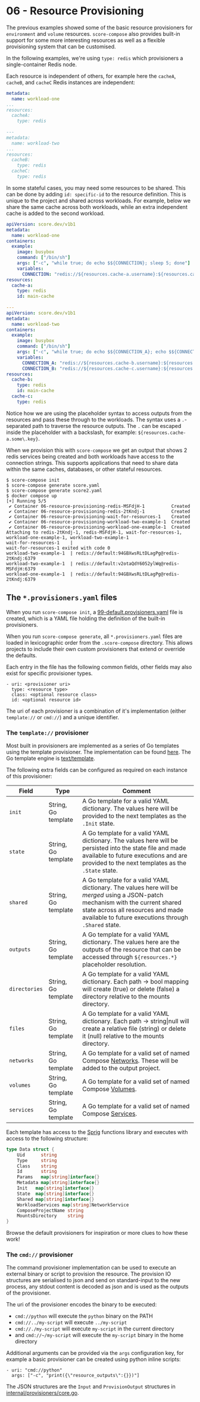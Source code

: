 # 06 - Resource Provisioning

The previous examples showed some of the basic resource provisioners for `environment` and `volume` resources. `score-compose` also provides built-in support for some more interesting resources as well as a flexible provisioning system that can be customised.

In the following examples, we're using `type: redis` which provisioners a single-container Redis node.

Each resource is independent of others, for example here the `cacheA`, `cacheB`, and `cacheC` Redis instances are independent:

```yaml
metadata:
  name: workload-one
...
resources:
  cacheA:
    type: redis
    
---
metadata:
  name: workload-two
...
resources:
  cacheB:
    type: redis
  cacheC:
    type: redis
```

In some stateful cases, you may need some resources to be shared. This can be done by adding `id: specific-id` to the resource definition. This is unique to the project and shared across workloads. For example, below we share the same cache across both workloads, while an extra independent cache is added to the second workload.

```yaml
apiVersion: score.dev/v1b1
metadata:
  name: workload-one
containers:
  example:
    image: busybox
    command: ["/bin/sh"]
    args: ["-c", "while true; do echo $${CONNECTION}; sleep 5; done"]
    variables:
      CONNECTION: "redis://${resources.cache-a.username}:${resources.cache-a.password}@${resources.cache-a.host}:${resources.cache-a.port}"
resources:
  cache-a:
    type: redis
    id: main-cache
    
---
apiVersion: score.dev/v1b1
metadata:
  name: workload-two
containers:
  example:
    image: busybox
    command: ["/bin/sh"]
    args: ["-c", "while true; do echo $${CONNECTION_A}; echo $${CONNECTION_B}; sleep 5; done"]
    variables:
      CONNECTION_A: "redis://${resources.cache-b.username}:${resources.cache-b.password}@${resources.cache-b.host}:${resources.cache-b.port}"
      CONNECTION_B: "redis://${resources.cache-c.username}:${resources.cache-c.password}@${resources.cache-c.host}:${resources.cache-c.port}"
resources:
  cache-b:
    type: redis
    id: main-cache
  cache-c:
    type: redis
```

Notice how we are using the placeholder syntax to access outputs from the resources and pass these through to the workloads. The syntax uses a `.`-separated path to traverse the resource outputs. The `.` can be escaped inside the placeholder with a backslash, for example: `${resources.cache-a.some\.key}`.

When we provision this with `score-compose` we get an output that shows 2 redis services being created and both workloads have access to the connection strings. This supports applications that need to share data within the same caches, databases, or other stateful resources.

```console
$ score-compose init
$ score-compose generate score.yaml
$ score-compose generate score2.yaml
$ docker compose up
[+] Running 5/5
 ✔ Container 06-resource-provisioning-redis-MSFdjH-1          Created
 ✔ Container 06-resource-provisioning-redis-2tKndj-1          Created
 ✔ Container 06-resource-provisioning-wait-for-resources-1    Created
 ✔ Container 06-resource-provisioning-workload-two-example-1  Created
 ✔ Container 06-resource-provisioning-workload-one-example-1  Created   
Attaching to redis-2tKndj-1, redis-MSFdjH-1, wait-for-resources-1, workload-one-example-1, workload-two-example-1
wait-for-resources-1    |
wait-for-resources-1 exited with code 0
workload-two-example-1  | redis://default:94GBXwsRLtDLagPg@redis-2tKndj:6379
workload-two-example-1  | redis://default:v2otaQdY6052ylWq@redis-MSFdjH:6379
workload-one-example-1  | redis://default:94GBXwsRLtDLagPg@redis-2tKndj:6379
```

## The `*.provisioners.yaml` files

When you run `score-compose init`, a [99-default.provisioners.yaml](https://github.com/score-spec/score-compose/blob/main/internal/command/default.provisioners.yaml) file is created, which is a YAML file holding the definition of the built-in provisioners.

When you run `score-compose generate`, all `*.provisioners.yaml` files are loaded in lexicographic order from the `.score-compose` directory. This allows projects to include their own custom provisioners that extend or override the defaults.

Each entry in the file has the following common fields, other fields may also exist for specific provisioner types.

```
- uri: <provisioner uri>
  type: <resource type>
  class: <optional resource class>
  id: <optional resource id>
```

The uri of each provisioner is a combination of it's implementation (either `template://` or `cmd://`) and a unique identifier.

### The `template://` provisioner

Most built in provisioners are implemented as a series of Go templates using the template provisioner. The implementation can be found [here](https://github.com/score-spec/score-compose/blob/bf87309396d30e155d7d503b2fb917252e039278/internal/provisioners/templateprov/template.go). The Go template engine is [text/template](https://pkg.go.dev/text/template).

The following extra fields can be configured as required on each instance of this provisioner:

| Field         | Type                | Comment                                                                                                                                                                                                                      |
|---------------|---------------------|------------------------------------------------------------------------------------------------------------------------------------------------------------------------------------------------------------------------------|
| `init`        | String, Go template | A Go template for a valid YAML dictionary. The values here will be provided to the next templates as the `.Init` state.                                                                                                      |
| `state`       | String, Go template | A Go template for a valid YAML dictionary. The values here will be persisted into the state file and made available to future executions and are provided to the next templates as the `.State` state.                       |
| `shared`      | String, Go template | A Go template for a valid YAML dictionary. The values here will be _merged_ using a JSON-patch mechanism with the current shared state across all resources and made available to future executions through `.Shared` state. |
| `outputs`     | String, Go template | A Go template for a valid YAML dictionary. The values here are the outputs of the resource that can be accessed through `${resources.*}` placeholder resolution.                                                             |
| `directories` | String, Go template | A Go template for a valid YAML dictionary. Each path -> bool mapping will create (true) or delete (false) a directory relative to the mounts directory.                                                                      |
| `files`       | String, Go template | A Go template for a valid YAML dictionary. Each path -> string\|null will create a relative file (string) or delete it (null) relative to the mounts directory.                                                              |
| `networks`    | String, Go template | A Go template for a valid set of named Compose [Networks](https://github.com/compose-spec/compose-spec/blob/master/06-networks.md). These will be added to the output project.                                               |
| `volumes`     | String, Go template | A Go template for a valid set of named Compose [Volumes](https://github.com/compose-spec/compose-spec/blob/master/07-volumes.md).                                                                                            |
| `services`    | String, Go template | A Go template for a valid set of named Compose [Services](https://github.com/compose-spec/compose-spec/blob/master/05-services.md).                                                                                          |

Each template has access to the [Sprig](http://masterminds.github.io/sprig/) functions library and executes with access to the following structure:

```go
type Data struct {
	Uid      string
	Type     string
	Class    string
	Id       string
	Params   map[string]interface{}
	Metadata map[string]interface{}
	Init   map[string]interface{}
	State  map[string]interface{}
	Shared map[string]interface{}
	WorkloadServices map[string]NetworkService
	ComposeProjectName string
	MountsDirectory    string
}
```

Browse the default provisioners for inspiration or more clues to how these work!

### The `cmd://` provisioner

The command provisioner implementation can be used to execute an external binary or script to provision the resource. The provision IO structures are serialised to json and send on standard-input to the new process, any stdout content is decoded as json and is used as the outputs of the provisioner.

The uri of the provisioner encodes the binary to be executed:

- `cmd://python` will execute the `python` binary on the PATH
- `cmd://../my-script` will execute `../my-script`
- `cmd://./my-script` will execute `my-script` in the current directory
- and `cmd://~/my-script` will execute the `my-script` binary in the home directory

Additional arguments can be provided via the `args` configuration key, for example a basic provisioner can be created using python inline scripts:

```
- uri: "cmd://python"
  args: ["-c", "print({\"resource_outputs\":{}})"]
```

The JSON structures are the `Input` and `ProvisionOutput` structures in [internal/provisioners/core.go](https://github.com/score-spec/score-compose/blob/3cee56c624a70821a55af44a15513ebf8b594f9a/internal/provisioners/core.go#L35).

